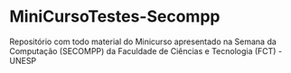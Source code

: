 # MiniCursoTestes-Secompp
Repositório com todo material do Minicurso apresentado na Semana da Computação (SECOMPP) da Faculdade de Ciências e Tecnologia (FCT) - UNESP
